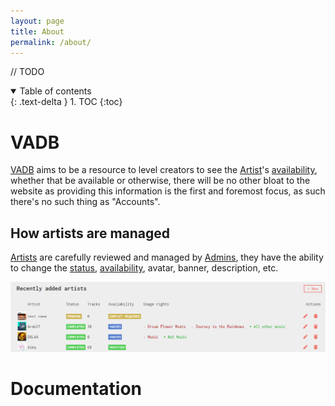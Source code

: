 ```yaml
---
layout: page
title: About
permalink: /about/
---
```


// TODO

<details open markdown="block">
  <summary>
    Table of contents
  </summary>
  {: .text-delta }
1. TOC
{:toc}
</details>

# VADB

[VADB](https://fadb.live/) aims to be a resource to level creators to see the [Artist](/definitions/artist#artist)'s [availability](/definitions/artist#availability), whether that be available or otherwise,
there will be no other bloat to the website as providing this information is the first and foremost focus, as such there's no such thing as "Accounts".

## How artists are managed

[Artists](/definitions/artist#artist) are carefully reviewed and managed by [Admins](#), they have the ability to change the [status](/definitions/artist#status), [availability](/definitions/artist#availability), avatar, banner, description, etc.

![Admin page](/assets/images/about.admin_page.png)

# Documentation
